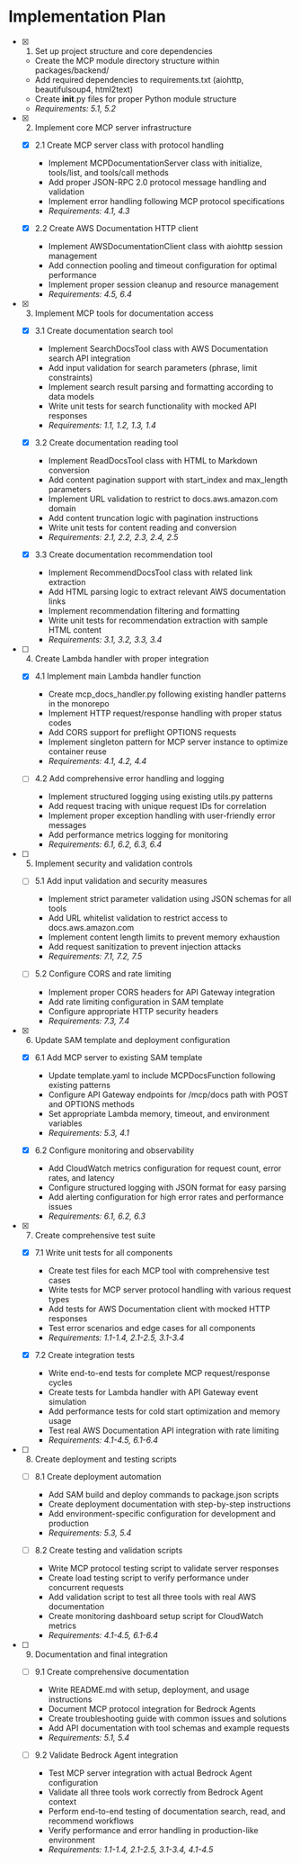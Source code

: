 # Implementation Plan

- [x] 1. Set up project structure and core dependencies
  - Create the MCP module directory structure within packages/backend/
  - Add required dependencies to requirements.txt (aiohttp, beautifulsoup4, html2text)
  - Create __init__.py files for proper Python module structure
  - _Requirements: 5.1, 5.2_

- [x] 2. Implement core MCP server infrastructure
  - [x] 2.1 Create MCP server class with protocol handling
    - Implement MCPDocumentationServer class with initialize, tools/list, and tools/call methods
    - Add proper JSON-RPC 2.0 protocol message handling and validation
    - Implement error handling following MCP protocol specifications
    - _Requirements: 4.1, 4.3_

  - [x] 2.2 Create AWS Documentation HTTP client
    - Implement AWSDocumentationClient class with aiohttp session management
    - Add connection pooling and timeout configuration for optimal performance
    - Implement proper session cleanup and resource management
    - _Requirements: 4.5, 6.4_

- [x] 3. Implement MCP tools for documentation access
  - [x] 3.1 Create documentation search tool
    - Implement SearchDocsTool class with AWS Documentation search API integration
    - Add input validation for search parameters (phrase, limit constraints)
    - Implement search result parsing and formatting according to data models
    - Write unit tests for search functionality with mocked API responses
    - _Requirements: 1.1, 1.2, 1.3, 1.4_

  - [x] 3.2 Create documentation reading tool
    - Implement ReadDocsTool class with HTML to Markdown conversion
    - Add content pagination support with start_index and max_length parameters
    - Implement URL validation to restrict to docs.aws.amazon.com domain
    - Add content truncation logic with pagination instructions
    - Write unit tests for content reading and conversion
    - _Requirements: 2.1, 2.2, 2.3, 2.4, 2.5_

  - [x] 3.3 Create documentation recommendation tool
    - Implement RecommendDocsTool class with related link extraction
    - Add HTML parsing logic to extract relevant AWS documentation links
    - Implement recommendation filtering and formatting
    - Write unit tests for recommendation extraction with sample HTML content
    - _Requirements: 3.1, 3.2, 3.3, 3.4_

- [ ] 4. Create Lambda handler with proper integration
  - [x] 4.1 Implement main Lambda handler function
    - Create mcp_docs_handler.py following existing handler patterns in the monorepo
    - Implement HTTP request/response handling with proper status codes
    - Add CORS support for preflight OPTIONS requests
    - Implement singleton pattern for MCP server instance to optimize container reuse
    - _Requirements: 4.1, 4.2, 4.4_

  - [ ] 4.2 Add comprehensive error handling and logging
    - Implement structured logging using existing utils.py patterns
    - Add request tracing with unique request IDs for correlation
    - Implement proper exception handling with user-friendly error messages
    - Add performance metrics logging for monitoring
    - _Requirements: 6.1, 6.2, 6.3, 6.4_

- [ ] 5. Implement security and validation controls
  - [ ] 5.1 Add input validation and security measures
    - Implement strict parameter validation using JSON schemas for all tools
    - Add URL whitelist validation to restrict access to docs.aws.amazon.com
    - Implement content length limits to prevent memory exhaustion
    - Add request sanitization to prevent injection attacks
    - _Requirements: 7.1, 7.2, 7.5_

  - [ ] 5.2 Configure CORS and rate limiting
    - Implement proper CORS headers for API Gateway integration
    - Add rate limiting configuration in SAM template
    - Configure appropriate HTTP security headers
    - _Requirements: 7.3, 7.4_

- [x] 6. Update SAM template and deployment configuration
  - [x] 6.1 Add MCP server to existing SAM template
    - Update template.yaml to include MCPDocsFunction following existing patterns
    - Configure API Gateway endpoints for /mcp/docs path with POST and OPTIONS methods
    - Set appropriate Lambda memory, timeout, and environment variables
    - _Requirements: 5.3, 4.1_

  - [x] 6.2 Configure monitoring and observability
    - Add CloudWatch metrics configuration for request count, error rates, and latency
    - Configure structured logging with JSON format for easy parsing
    - Add alerting configuration for high error rates and performance issues
    - _Requirements: 6.1, 6.2, 6.3_

- [x] 7. Create comprehensive test suite
  - [x] 7.1 Write unit tests for all components
    - Create test files for each MCP tool with comprehensive test cases
    - Write tests for MCP server protocol handling with various request types
    - Add tests for AWS Documentation client with mocked HTTP responses
    - Test error scenarios and edge cases for all components
    - _Requirements: 1.1-1.4, 2.1-2.5, 3.1-3.4_

  - [x] 7.2 Create integration tests
    - Write end-to-end tests for complete MCP request/response cycles
    - Create tests for Lambda handler with API Gateway event simulation
    - Add performance tests for cold start optimization and memory usage
    - Test real AWS Documentation API integration with rate limiting
    - _Requirements: 4.1-4.5, 6.1-6.4_

- [ ] 8. Create deployment and testing scripts
  - [ ] 8.1 Create deployment automation
    - Add SAM build and deploy commands to package.json scripts
    - Create deployment documentation with step-by-step instructions
    - Add environment-specific configuration for development and production
    - _Requirements: 5.3, 5.4_

  - [ ] 8.2 Create testing and validation scripts
    - Write MCP protocol testing script to validate server responses
    - Create load testing script to verify performance under concurrent requests
    - Add validation script to test all three tools with real AWS documentation
    - Create monitoring dashboard setup script for CloudWatch metrics
    - _Requirements: 4.1-4.5, 6.1-6.4_

- [ ] 9. Documentation and final integration
  - [ ] 9.1 Create comprehensive documentation
    - Write README.md with setup, deployment, and usage instructions
    - Document MCP protocol integration for Bedrock Agents
    - Create troubleshooting guide with common issues and solutions
    - Add API documentation with tool schemas and example requests
    - _Requirements: 5.1, 5.4_

  - [ ] 9.2 Validate Bedrock Agent integration
    - Test MCP server integration with actual Bedrock Agent configuration
    - Validate all three tools work correctly from Bedrock Agent context
    - Perform end-to-end testing of documentation search, read, and recommend workflows
    - Verify performance and error handling in production-like environment
    - _Requirements: 1.1-1.4, 2.1-2.5, 3.1-3.4, 4.1-4.5_